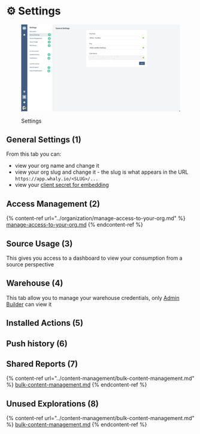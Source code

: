 # ⚙ Settings

<figure><img src="../.gitbook/assets/image (36).png" alt=""><figcaption><p>Settings</p></figcaption></figure>

## General Settings (1)

From this tab you can:

* view your org name and change it
* view your org slug and change it - the slug is what appears in the URL `https://app.whaly.io/<SLUG>/...`
* view your [client secret for embedding](../embedding/embedding-api.md)

## Access Management (2)

{% content-ref url="../organization/manage-access-to-your-org.md" %}
[manage-access-to-your-org.md](../organization/manage-access-to-your-org.md)
{% endcontent-ref %}

## Source Usage (3)

This gives you access to a dashboard to view your consumption from a source perspective

## Warehouse (4)

This tab allow you to manage your warehouse credentials, only [Admin Builder](../organization/manage-access-control.md#admin-builder) can view it

## Installed Actions (5)

## Push history (6)

## Shared Reports (7)

{% content-ref url="../content-management/bulk-content-management.md" %}
[bulk-content-management.md](../content-management/bulk-content-management.md)
{% endcontent-ref %}

## Unused Explorations (8)



{% content-ref url="../content-management/bulk-content-management.md" %}
[bulk-content-management.md](../content-management/bulk-content-management.md)
{% endcontent-ref %}
